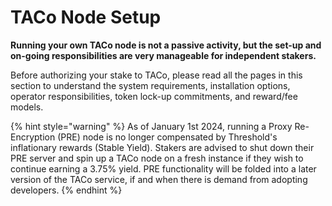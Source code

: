 # TACo Node Setup

**Running your own TACo node is not a passive activity, but the set-up and on-going responsibilities are very manageable for independent stakers.**&#x20;

Before authorizing your stake to TACo, please read all the pages in this section to understand the system requirements, installation options, operator responsibilities, token lock-up commitments, and reward/fee models.&#x20;

{% hint style="warning" %}
As of January 1st 2024, running a Proxy Re-Encryption (PRE) node is no longer compensated by Threshold's inflationary rewards (Stable Yield). Stakers are advised to shut down their PRE server and spin up a TACo node on a fresh instance if they wish to continue earning a 3.75% yield. PRE functionality will be folded into a later version of the TACo service, if and when there is demand from adopting developers.&#x20;
{% endhint %}




